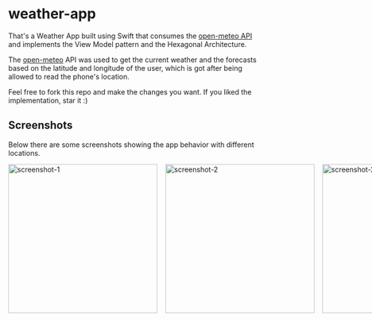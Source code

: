# weather-app
That's a Weather App built using Swift that consumes the [open-meteo API](https://open-meteo.com/) and implements the View Model pattern and the Hexagonal Architecture.

The [open-meteo](https://open-meteo.com/) API was used to get the current weather and the forecasts based on the latitude and longitude of the user, which is got after being allowed to read the phone's location.

Feel free to fork this repo and make the changes you want. If you liked the implementation, star it :)

## Screenshots

Below there are some screenshots showing the app behavior with different locations.

<div style="display: flex; gap: 16px">
  <img src="https://user-images.githubusercontent.com/49597325/201660945-a9af6d46-bccd-481c-9de5-cb0be5fb8167.png" alt="screenshot-1" width="300px" />
  <img src="https://user-images.githubusercontent.com/49597325/201661089-d551fc60-f165-4282-90ba-7ae4b7c34773.png" alt="screenshot-2" width="300px" />
  <img src="https://user-images.githubusercontent.com/49597325/201662301-911d261a-54b1-49d3-bc5f-515be5501dee.png" alt="screenshot-2" width="300px" />
</div>
